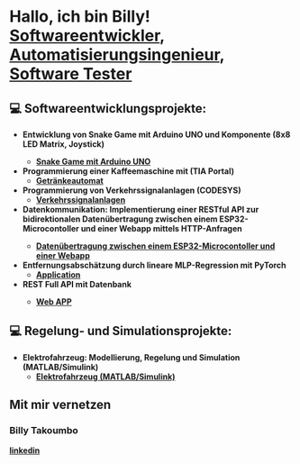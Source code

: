 <h1>Hallo, ich bin Billy! <br/><a href="https://github.com/joshmadakor1">Softwareentwickler</a>, <a href="https://www.linkedin.com/in/joshmadakor/">Automatisierungsingenieur</a>, <a href="https://www.youtube.com/c/joshmadakor">Software Tester</a></h1>

<h2>💻 Softwareentwicklungsprojekte:</h2>

- <b>Entwicklung von Snake Game mit Arduino UNO und Komponente (8x8 LED Matrix, Joystick) <b>
  - [Snake Game mit Arduino UNO](https://github.com/TBilly11/Snake-Game-mit-Arduino) <b>
- <b>Programmierung einer Kaffeemaschine mit (TIA Portal)</b>
  - [Getränkeautomat](https://github.com/TBilly11/Kaffeemaschine-mit-TIA-Portal) <b>
- <b>Programmierung von Verkehrssignalanlagen (CODESYS)</b>
  - [Verkehrssignalanlagen](https://github.com/TBilly11/Verkehrssignalanlagen-CODESYS-.git)
- <b>Datenkommunikation: Implementierung einer RESTful API zur bidirektionalen Datenübertragung zwischen einem ESP32-Microcontoller und einer Webapp  mittels HTTP-Anfragen<b>
  - [Datenübertragung zwischen einem ESP32-Microcontoller und einer Webapp](https://github.com/TBilly11/Daten-Uebertragung-zwischen-einem-ESP32-Microcontoller-und-einer-Webapp-mittels-HTTP-Anfragen)
- <b>Entfernungsabschätzung durch lineare MLP-Regression mit PyTorch</b>
  - [Application](https://github.com/joshmadakor1/Package-Deliver)
- <b>REST Full API mit Datenbank <b>
  - [Web APP](https://github.com/TBilly11/Snake-Game-mit-Arduino) <b>
</b>
</b>
<h2>💻 Regelung- und Simulationsprojekte:</h2>

- <b>Elektrofahrzeug: Modellierung, Regelung und Simulation (MATLAB/Simulink)</b>
  - [Elektrofahrzeug (MATLAB/Simulink)](https://github.com/TBilly11/Elektrofahrzeug-Modellierung-Regelung-und-Simulation-MATLAB-Simulink)
</b>
</b>
<h2>Mit mir vernetzen</h2>
<h3>Billy Takoumbo</h3> <b>

[linkedin](https://www.linkedin.com/in/billy-takoumbo-200321154/) <b>




